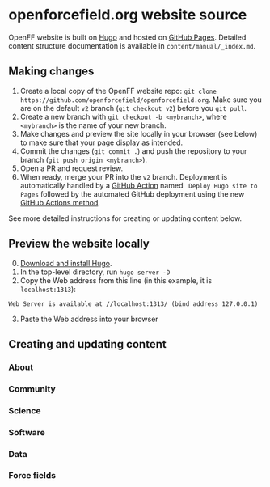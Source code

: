 # openforcefield.org website source

OpenFF website is built on [Hugo](https://gohugo.io/) and hosted on [GitHub Pages](https://pages.github.com/).
Detailed content structure documentation is available in `content/manual/_index.md`.
 
## Making changes

1. Create a local copy of the OpenFF website repo: `git clone https://github.com/openforcefield/openforcefield.org`. Make sure you are on the default `v2` branch (`git checkout v2`) before you  `git pull`.   
2. Create a new branch with `git checkout -b <mybranch>`, where `<mybranch>` is the name of your new branch.
3. Make changes and preview the site locally in your browser (see below) to make sure that your page display as intended.
4. Commit the changes (`git commit .`) and push the repository to your branch (`git push origin <mybranch>`).
5. Open a PR and request review.
6. When ready, merge your PR into the `v2` branch. Deployment is automatically handled by a [GitHub Action](https://github.com/openforcefield/openforcefield.org/actions) named ` Deploy Hugo site to Pages` followed by the automated GitHub deployment using the new [GitHub Actions method](https://github.blog/changelog/2022-07-27-github-pages-custom-github-actions-workflows-beta/).

See more detailed instructions for creating or updating content below.

## Preview the website locally

0. [Download and install Hugo](https://gohugo.io/getting-started/installing/).
1. In the top-level directory, run `hugo server -D`
2. Copy the Web address from this line (in this example, it is `localhost:1313`):
```
Web Server is available at //localhost:1313/ (bind address 127.0.0.1)
```
3. Paste the Web address into your browser


## Creating and updating content

### About

### Community

### Science

### Software

### Data

### Force fields
